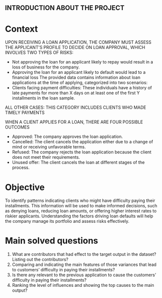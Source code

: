 ## INTRODUCTION ABOUT THE PROJECT
# Context
UPON RECEIVING A LOAN APPLICATION, THE COMPANY MUST ASSESS THE APPLICANT'S PROFILE TO DECIDE ON LOAN APPROVAL, WHICH INVOLVES TWO TYPES OF RISKS:
* Not approving the loan for an applicant likely to repay would result in a loss of business for the company.
* Approving the loan for an applicant likely to default would lead to a financial loss 
The provided data contains information about loan applications at the time of applying, categorized into two scenarios:
* Clients facing payment difficulties: These individuals have a history of late payments for more than X days on at least one of the first Y installments in the loan sample.

ALL OTHER CASES: THIS CATEGORY INCLUDES CLIENTS WHO MADE TIMELY PAYMENTS

WHEN A CLIENT APPLIES FOR A LOAN, THERE ARE FOUR POSSIBLE OUTCOMES
* Approved: The company approves the loan application.
* Cancelled: The client cancels the application either due to a change of mind or 
receiving unfavorable terms.
* Refused: The company rejects the loan application because the client does not meet 
their requirements.
* Unused offer: The client cancels the loan at different stages of the process. 
# Objective
To identify patterns indicating clients who might have difficulty paying their installments. 
This information will be used to make informed decisions, such as denying loans, reducing loan amounts, or offering higher interest rates to riskier applicants. Understanding the factors driving loan defaults will help the company manage its portfolio and assess risks effectively.
# Main solved questions
1) What are contributors that had effect to the target output in the dataset? Listing out the contributors?
2) Comparing and indicating the main features of those variances that lead to customers’ difficulty in paying their installments?
3) Is there any relevant to the previous application to cause the customers’ difficulty in paying their installments?
4) Ranking the level of influences and showing the top causes to the main output?

